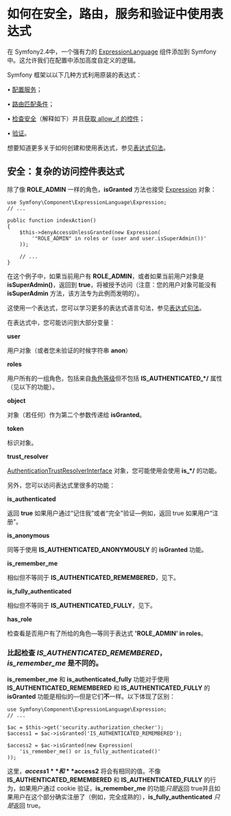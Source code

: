 # 如何在安全，路由，服务和验证中使用表达式

在 Symfony2.4中，一个强有力的 [ExpressionLanguage](http://symfony.com/doc/current/components/expression_language/introduction.html) 组件添加到 Symfony 中。这允许我们在配置中添加高度自定义的逻辑。

Symfony 框架以以下几种方式利用原装的表达式：

•	[配置服务](http://symfony.com/doc/current/book/service_container.html#book-services-expressions)；

•	[路由匹配条件](http://symfony.com/doc/current/book/routing.html#book-routing-conditions)；

•	[检查安全](http://symfony.com/doc/current/cookbook/expression/expressions.html#book-security-expressions)（解释如下）并且[获取 allow_if 的控件](http://symfony.com/doc/current/cookbook/security/access_control.html#book-security-allow-if)；

•	[验证](http://symfony.com/doc/current/reference/constraints/Expression.html)。

想要知道更多关于如何创建和使用表达式，参见[表达式句法](http://symfony.com/doc/current/components/expression_language/syntax.html)。

## 安全：复杂的访问控件表达式

除了像 **ROLE_ADMIN** 一样的角色，**isGranted** 方法也接受 [Expression](http://api.symfony.com/2.7/Symfony/Component/ExpressionLanguage/Expression.html) 对象：

```
use Symfony\Component\ExpressionLanguage\Expression;
// ...

public function indexAction()
{
    $this->denyAccessUnlessGranted(new Expression(
        '"ROLE_ADMIN" in roles or (user and user.isSuperAdmin())'
    ));

    // ...
}
```

在这个例子中，如果当前用户有 **ROLE_ADMIN**，或者如果当前用户对象是 **isSuperAdmin()**，返回到 **true**，将被授予访问（注意：您的用户对象可能没有 **isSuperAdmin** 方法，该方法专为此例而发明的）。

这使用一个表达式，您可以学习更多的表达式语言句法，参见[表达式句法](http://symfony.com/doc/current/components/expression_language/syntax.html)。

在表达式中，您可能访问到大部分变量：

**user**

用户对象（或者您未验证的时候字符串 **anon**）

**roles**

用户所有的一组角色，包括来自[角色等级]()但不包括 **IS_AUTHENTICATED_*/** 属性（见以下的功能）。

**object**

对象（若任何）作为第二个参数传递给 **isGranted**。

**token**

标识对象。

**trust_resolver**

[AuthenticationTrustResolverInterface](http://api.symfony.com/2.7/Symfony/Component/Security/Core/Authentication/AuthenticationTrustResolverInterface.html) 对象，您可能使用会使用 **is_*/** 的功能。

另外，您可以访问表达式里很多的功能：

**is_authenticated**

返回 **true** 如果用户通过“记住我”或者“完全”验证—例如，返回 true 如果用户“注册”。

**is_anonymous**

同等于使用 **IS_AUTHENTICATED_ANONYMOUSLY** 的 **isGranted** 功能。

**is_remember_me**

相似但不等同于 **IS_AUTHENTICATED_REMEMBERED**，见下。

**is_fully_authenticated**

相似但不等同于 **IS_AUTHENTICATED_FULLY**，见下。

**has_role**

检查看是否用户有了所给的角色—等同于表达式 **'ROLE_ADMIN' in roles**。

### 比起检查 *IS_AUTHENTICATED_REMEMBERED*，*is_remember_me* 是不同的。

**is_remember_me** 和 **is_authenticated_fully** 功能对于使用 **IS_AUTHENTICATED_REMEMBERED** 和 **IS_AUTHENTICATED_FULLY**  的 **isGranted** 功能是相似的—但是它们**不**一样。以下体现了区别：

```
use Symfony\Component\ExpressionLanguage\Expression;
// ...

$ac = $this->get('security.authorization_checker');
$access1 = $ac->isGranted('IS_AUTHENTICATED_REMEMBERED');

$access2 = $ac->isGranted(new Expression(
    'is_remember_me() or is_fully_authenticated()'
));
```

这里，**$access1** 和 **$access2** 将会有相同的值。不像 **IS_AUTHENTICATED_REMEMBERED** 和 **IS_AUTHENTICATED_FULLY** 的行为，如果用户通过 cookie 验证，**is_remember_me** 的功能*只是*返回 true并且如果用户在这个部分确实注册了（例如，完全成熟的），**is_fully_authenticated** *只是*返回 true。
